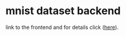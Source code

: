 # mnist dataset backend 

link to the frontend and for details click ([here](https://github.com/jrh1010101101010/frontend_tensor)).